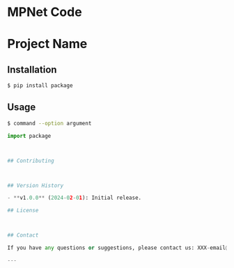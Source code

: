 # MPNet Code


# Project Name



## Installation


```bash
$ pip install package
```

## Usage

```bash
$ command --option argument
```

```python
import package



## Contributing



## Version History

- **v1.0.0** (2024-02-01): Initial release.

## License



## Contact

If you have any questions or suggestions, please contact us: XXX-email@example.com

---
